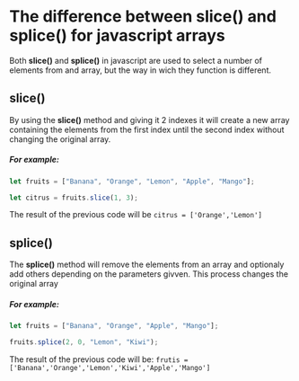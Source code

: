 # The difference between slice() and splice() for javascript arrays

Both **slice()** and **splice()** in javascript are used to select a number of elements from and array, but the way in wich they function is different.

## slice()

By using the **slice()** method and giving it 2 indexes it will create a new array containing the elements from the first index until the second index without changing the original array.

##### For example:

```javascript
let fruits = ["Banana", "Orange", "Lemon", "Apple", "Mango"];

let citrus = fruits.slice(1, 3);
```

The result of the previous code will be `citrus = ['Orange','Lemon']`

## splice()

The **splice()** method will remove the elements from an array and optionaly add others depending on the parameters givven. This process changes the original array

##### For example:

```javascript
let fruits = ["Banana", "Orange", "Apple", "Mango"];

fruits.splice(2, 0, "Lemon", "Kiwi");
```

The result of the previous code will be:
`frutis = ['Banana','Orange','Lemon','Kiwi','Apple','Mango']`
